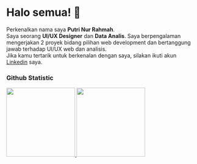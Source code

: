 # Halo semua! 👋

Perkenalkan nama saya **Putri Nur Rahmah**.<br>
Saya seorang **UI/UX Designer** dan **Data Analis**. Saya berpengalaman mengerjakan 2 proyek bidang pilihan web development dan bertanggung jawab terhadap UI/UX web dan analisis.<br>
Jika kamu tertarik untuk berkenalan dengan saya, silakan ikuti akun [Linkedin](www.linkedin.com/in/putri-nur-rahmah) saya.

### Github Statistic
<p align="left">
<a href="https://github.com/putrinr24">
  <img height="180em" src="https://github-readme-stats-eight-theta.vercel.app/api?username=putrinr24&show_icons=true&theme=algolia&include_all_commits=true&count_private=true"/>
  <img height="180em" src="https://github-readme-stats-eight-theta.vercel.app/api/top-langs/?username=putrinr24&layout=compact&theme=algolia"/>
</a>
</p>

